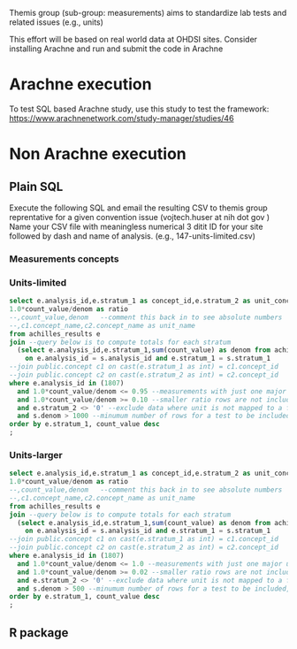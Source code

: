 Themis group (sub-group: measurements) aims to standardize lab tests and related issues (e.g., units)

This effort will be based on real world data at OHDSI sites.
Consider installing Arachne and run and submit the code in Arachne


# Arachne execution
To test SQL based Arachne study, use this study to test the framework: https://www.arachnenetwork.com/study-manager/studies/46

# Non Arachne execution

## Plain SQL


Execute the following SQL and email the resulting CSV to themis group reprentative for a given convention issue (vojtech.huser at nih dot gov )
Name your CSV file with meaningless numerical 3 ditit ID for your site followed by dash and name of analysis. (e.g., 147-units-limited.csv)

### Measurements concepts


### Units-limited
```SQL
select e.analysis_id,e.stratum_1 as concept_id,e.stratum_2 as unit_concept_id,
1.0*count_value/denom as ratio
--,count_value,denom   --comment this back in to see absolute numbers
--,c1.concept_name,c2.concept_name as unit_name
from achilles_results e 
join --query below is to compute totals for each stratum
  (select e.analysis_id,e.stratum_1,sum(count_value) as denom from achilles_results e where analysis_id in (1807) group by e.analysis_id,e.stratum_1) s 
    on e.analysis_id = s.analysis_id and e.stratum_1 = s.stratum_1
--join public.concept c1 on cast(e.stratum_1 as int) = c1.concept_id  
--join public.concept c2 on cast(e.stratum_2 as int) = c2.concept_id 
where e.analysis_id in (1807) 
  and 1.0*count_value/denom <= 0.95 --measurements with just one major unit are excluded to minimize the sharing
  and 1.0*count_value/denom >= 0.10 --smaller ratio rows are not included in the extract
  and e.stratum_2 <> '0' --exclude data where unit is not mapped to a formal concept
  and s.denom > 1000 --minumum number of rows for a test to be included, tweak this up to reduce the size of shared data
order by e.stratum_1, count_value desc
;
```

### Units-larger
```SQL
select e.analysis_id,e.stratum_1 as concept_id,e.stratum_2 as unit_concept_id,
1.0*count_value/denom as ratio
--,count_value,denom   --comment this back in to see absolute numbers
--,c1.concept_name,c2.concept_name as unit_name
from achilles_results e 
join --query below is to compute totals for each stratum
  (select e.analysis_id,e.stratum_1,sum(count_value) as denom from achilles_results e where analysis_id in (1807) group by e.analysis_id,e.stratum_1) s 
    on e.analysis_id = s.analysis_id and e.stratum_1 = s.stratum_1
--join public.concept c1 on cast(e.stratum_1 as int) = c1.concept_id  
--join public.concept c2 on cast(e.stratum_2 as int) = c2.concept_id 
where e.analysis_id in (1807) 
  and 1.0*count_value/denom <= 1.0 --measurements with just one major unit are excluded to minimize the sharing
  and 1.0*count_value/denom >= 0.02 --smaller ratio rows are not included in the extract
  and e.stratum_2 <> '0' --exclude data where unit is not mapped to a formal concept
  and s.denom > 500 --minumum number of rows for a test to be included, tweak this up to reduce the size of shared data
order by e.stratum_1, count_value desc
;
```

## R package
